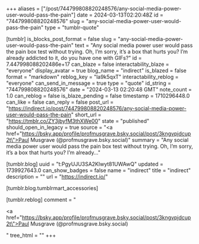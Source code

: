 +++
aliases = ["/post/744799808820248576/any-social-media-power-user-would-pass-the-pain"]
date = 2024-03-13T02:20:48Z
id = "744799808820248576"
slug = "any-social-media-power-user-would-pass-the-pain"
type = "tumblr-quote"

[tumblr]
is_blocks_post_format = false
slug = "any-social-media-power-user-would-pass-the-pain"
text = "Any social media power user would pass the pain box test without trying. Oh, I&rsquo;m sorry, it&rsquo;s a box that hurts you? I&rsquo;m already addicted to it, do you have one with GIFs?"
id = 7.447998088202486e+17
can_blaze = false
interactability_blaze = "everyone"
display_avatar = true
blog_name = "indirect"
is_blazed = false
format = "markdown"
reblog_key = "la9k5qxT"
interactability_reblog = "everyone"
can_send_in_message = true
type = "quote"
id_string = "744799808820248576"
date = "2024-03-13 02:20:48 GMT"
note_count = 1.0
can_reblog = false
is_blaze_pending = false
timestamp = 1710296448.0
can_like = false
can_reply = false
post_url = "https://indirect.io/post/744799808820248576/any-social-media-power-user-would-pass-the-pain"
short_url = "https://tmblr.co/ZY3jbyfM3thXWe00"
state = "published"
should_open_in_legacy = true
source = "<a href=\"https://bsky.app/profile/profmusgrave.bsky.social/post/3kngvpjdcup2t\">Paul Musgrave (@profmusgrave.bsky.social)</a>"
summary = "Any social media power user would pass the pain box test without trying. Oh, I’m sorry, it’s a box that hurts you? I’m already..."

[tumblr.blog]
uuid = "t:PgyUJU3SA2Klwyt81UWAwQ"
updated = 1739927643.0
can_show_badges = false
name = "indirect"
title = "indirect"
description = ""
url = "https://indirect.io/"

[tumblr.blog.tumblrmart_accessories]

[tumblr.reblog]
comment = "<p><a href=\"https://bsky.app/profile/profmusgrave.bsky.social/post/3kngvpjdcup2t\">Paul Musgrave (@profmusgrave.bsky.social)</a></p>"
tree_html = ""
+++
